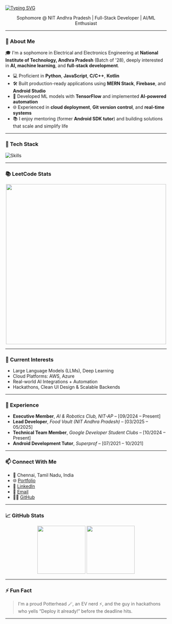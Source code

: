 [![Typing SVG](https://readme-typing-svg.demolab.com?font=Fira+Code&size=22&duration=3000&pause=1000&center=true&vCenter=true&width=600&lines=Hey+I'm+Renganath+Chokkalingam+👋;Full-Stack+Dev+%7C+AI+Builder;Software+Developer;Let’s+build+something+awesome+🚀)](https://git.io/typing-svg)


<p align="center">
  Sophomore @ NIT Andhra Pradesh | Full-Stack Developer | AI/ML Enthusiast
</p>

---

### 🚀 About Me

🎓 I'm a sophomore in Electrical and Electronics Engineering at **National Institute of Technology, Andhra Pradesh** (Batch of '28), deeply interested in **AI, machine learning**, and **full-stack development**.

- 💻 Proficient in **Python**, **JavaScript**, **C/C++**, **Kotlin**
- 🛠️ Built production-ready applications using **MERN Stack**, **Firebase**, and **Android Studio**
- 🤖 Developed ML models with **TensorFlow** and implemented **AI-powered automation**
- 🌐 Experienced in **cloud deployment**, **Git version control**, and **real-time systems**
- 📚 I enjoy mentoring (former **Android SDK tutor**) and building solutions that scale and simplify life

---

### 🧰 Tech Stack

![Skills](https://skillicons.dev/icons?i=python,js,react,nodejs,express,mongodb,cpp,c,androidstudio,kotlin,firebase,tensorflow,git,aws,azure)

---

### 📚 LeetCode Stats

<p align="center">
  <img src="https://leetcard.jacoblin.cool/renganathc?theme=dark" width="500" />
</p>

---

### 🧠 Current Interests

- Large Language Models (LLMs), Deep Learning
- Cloud Platforms: AWS, Azure
- Real-world AI Integrations + Automation
- Hackathons, Clean UI Design & Scalable Backends

---

### 💼 Experience

- **Executive Member**, *AI & Robotics Club, NIT-AP* – [09/2024 – Present]  
- **Lead Developer**, *Food Vault (NIT Andhra Pradesh)* – [03/2025 – 05/2025]
- **Technical Team Member**, *Google Developer Student Clubs* – [10/2024 – Present]  
- **Android Development Tutor**, *Superprof* – [07/2021 – 10/2021]  

---

### 📫 Connect With Me

- 📍 Chennai, Tamil Nadu, India  
- 🌐 [Portfolio](https://renganath.vercel.app)  
- 💼 [LinkedIn](https://linkedin.com/in/renganathc)  
- 📧 [Email](mailto:rengnath1234@gmail.com)  
- 🧑‍💻 [GitHub](https://github.com/renganathc)

---

### 📈 GitHub Stats

<p align="center">
  <img src="https://github-readme-stats.vercel.app/api?username=renganathc&show_icons=true&theme=radical" height="150" />
  <img src="https://github-readme-stats.vercel.app/api/top-langs/?username=renganathc&layout=compact&theme=radical" height="150" />
</p>

---

### ⚡ Fun Fact

> I'm a proud Potterhead 🪄, an EV nerd ⚡, and the guy in hackathons who yells “Deploy it already!” before the deadline hits.

---
